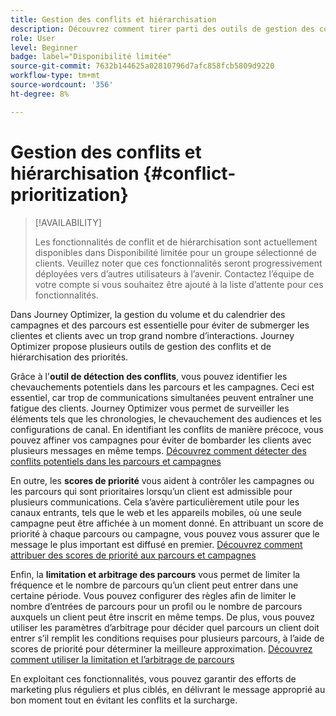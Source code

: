 ```yaml
---
title: Gestion des conflits et hiérarchisation
description: Découvrez comment tirer parti des outils de gestion des conflits et de hiérarchisation de Journey Optimizer.
role: User
level: Beginner
badge: label="Disponibilité limitée"
source-git-commit: 7632b144625a02810796d7afc858fcb5809d9220
workflow-type: tm+mt
source-wordcount: '356'
ht-degree: 8%

---
```



# Gestion des conflits et hiérarchisation {#conflict-prioritization}

>[!AVAILABILITY]
>
>Les fonctionnalités de conflit et de hiérarchisation sont actuellement disponibles dans Disponibilité limitée pour un groupe sélectionné de clients. Veuillez noter que ces fonctionnalités seront progressivement déployées vers d’autres utilisateurs à l’avenir. Contactez l’équipe de votre compte si vous souhaitez être ajouté à la liste d’attente pour ces fonctionnalités.

Dans Journey Optimizer, la gestion du volume et du calendrier des campagnes et des parcours est essentielle pour éviter de submerger les clientes et clients avec un trop grand nombre d’interactions. Journey Optimizer propose plusieurs outils de gestion des conflits et de hiérarchisation des priorités.

Grâce à l&#39;**outil de détection des conflits**, vous pouvez identifier les chevauchements potentiels dans les parcours et les campagnes. Ceci est essentiel, car trop de communications simultanées peuvent entraîner une fatigue des clients. Journey Optimizer vous permet de surveiller les éléments tels que les chronologies, le chevauchement des audiences et les configurations de canal. En identifiant les conflits de manière précoce, vous pouvez affiner vos campagnes pour éviter de bombarder les clients avec plusieurs messages en même temps. [Découvrez comment détecter des conflits potentiels dans les parcours et campagnes](conflicts.md)

En outre, les **scores de priorité** vous aident à contrôler les campagnes ou les parcours qui sont prioritaires lorsqu’un client est admissible pour plusieurs communications. Cela s’avère particulièrement utile pour les canaux entrants, tels que le web et les appareils mobiles, où une seule campagne peut être affichée à un moment donné. En attribuant un score de priorité à chaque parcours ou campagne, vous pouvez vous assurer que le message le plus important est diffusé en premier. [Découvrez comment attribuer des scores de priorité aux parcours et campagnes](priority-scores.md)

Enfin, la **limitation et arbitrage des parcours** vous permet de limiter la fréquence et le nombre de parcours qu’un client peut entrer dans une certaine période. Vous pouvez configurer des règles afin de limiter le nombre d’entrées de parcours pour un profil ou le nombre de parcours auxquels un client peut être inscrit en même temps. De plus, vous pouvez utiliser les paramètres d’arbitrage pour décider quel parcours un client doit entrer s’il remplit les conditions requises pour plusieurs parcours, à l’aide de scores de priorité pour déterminer la meilleure approximation. [Découvrez comment utiliser la limitation et l’arbitrage de parcours](journey-capping.md)

En exploitant ces fonctionnalités, vous pouvez garantir des efforts de marketing plus réguliers et plus ciblés, en délivrant le message approprié au bon moment tout en évitant les conflits et la surcharge.
